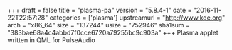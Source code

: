 +++
draft = false
title = "plasma-pa"
version = "5.8.4-1"
date = "2016-11-22T22:57:28"
categories = ['plasma']
upstreamurl = "http://www.kde.org"
arch = "x86_64"
size = "137244"
usize = "752946"
sha1sum = "383bae68a4c4abbd7f0cce6720a79255bc9c903a"
+++
Plasma applet written in QML for PulseAudio